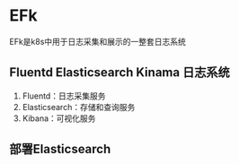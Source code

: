 # EFk
EFk是k8s中用于日志采集和展示的一整套日志系统

## Fluentd Elasticsearch Kinama 日志系统
1. Fluentd：日志采集服务
2. Elasticsearch：存储和查询服务
3. Kibana：可视化服务

## 部署Elasticsearch
